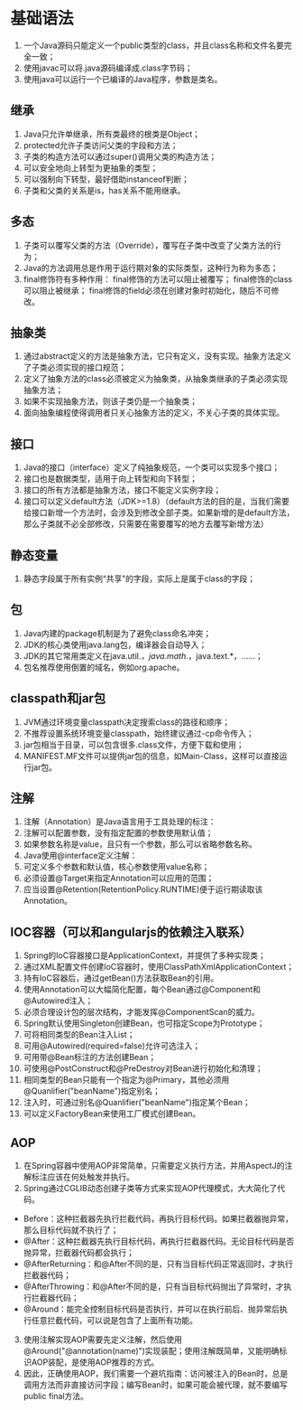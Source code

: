 # 基础语法

1. 一个Java源码只能定义一个public类型的class，并且class名称和文件名要完全一致；
2. 使用javac可以将.java源码编译成.class字节码；
3. 使用java可以运行一个已编译的Java程序，参数是类名。

## 继承

1. Java只允许单继承，所有类最终的根类是Object；
2. protected允许子类访问父类的字段和方法；
3. 子类的构造方法可以通过super()调用父类的构造方法；
4. 可以安全地向上转型为更抽象的类型；
5. 可以强制向下转型，最好借助instanceof判断；
6. 子类和父类的关系是is，has关系不能用继承。

## 多态

1. 子类可以覆写父类的方法（Override），覆写在子类中改变了父类方法的行为；
2. Java的方法调用总是作用于运行期对象的实际类型，这种行为称为多态；
3. final修饰符有多种作用：
   final修饰的方法可以阻止被覆写；
   final修饰的class可以阻止被继承；
   final修饰的field必须在创建对象时初始化，随后不可修改。

## 抽象类

1. 通过abstract定义的方法是抽象方法，它只有定义，没有实现。抽象方法定义了子类必须实现的接口规范；
2. 定义了抽象方法的class必须被定义为抽象类，从抽象类继承的子类必须实现抽象方法； 
3. 如果不实现抽象方法，则该子类仍是一个抽象类；
4. 面向抽象编程使得调用者只关心抽象方法的定义，不关心子类的具体实现。

## 接口

1. Java的接口（interface）定义了纯抽象规范，一个类可以实现多个接口；
2. 接口也是数据类型，适用于向上转型和向下转型；
3. 接口的所有方法都是抽象方法，接口不能定义实例字段；
4. 接口可以定义default方法（JDK>=1.8）（default方法的目的是，当我们需要给接口新增一个方法时，会涉及到修改全部子类。如果新增的是default方法，那么子类就不必全部修改，只需要在需要覆写的地方去覆写新增方法）

## 静态变量

1. 静态字段属于所有实例“共享”的字段，实际上是属于class的字段；

## 包

1. Java内建的package机制是为了避免class命名冲突；
2. JDK的核心类使用java.lang包，编译器会自动导入；
3. JDK的其它常用类定义在java.util.*，java.math.*，java.text.*，……；
4. 包名推荐使用倒置的域名，例如org.apache。

## classpath和jar包

1. JVM通过环境变量classpath决定搜索class的路径和顺序；
2. 不推荐设置系统环境变量classpath，始终建议通过-cp命令传入；
3. jar包相当于目录，可以包含很多.class文件，方便下载和使用；
4. MANIFEST.MF文件可以提供jar包的信息，如Main-Class，这样可以直接运行jar包。

## 注解

1. 注解（Annotation）是Java语言用于工具处理的标注：
2. 注解可以配置参数，没有指定配置的参数使用默认值；
3. 如果参数名称是value，且只有一个参数，那么可以省略参数名称。
4. Java使用@interface定义注解：
5. 可定义多个参数和默认值，核心参数使用value名称；
6. 必须设置@Target来指定Annotation可以应用的范围；
7. 应当设置@Retention(RetentionPolicy.RUNTIME)便于运行期读取该Annotation。

## IOC容器（可以和angularjs的依赖注入联系）

1. Spring的IoC容器接口是ApplicationContext，并提供了多种实现类；
2. 通过XML配置文件创建IoC容器时，使用ClassPathXmlApplicationContext；
3. 持有IoC容器后，通过getBean()方法获取Bean的引用。
4. 使用Annotation可以大幅简化配置，每个Bean通过@Component和@Autowired注入；
5. 必须合理设计包的层次结构，才能发挥@ComponentScan的威力。
6. Spring默认使用Singleton创建Bean，也可指定Scope为Prototype；
7. 可将相同类型的Bean注入List；
8. 可用@Autowired(required=false)允许可选注入；
9. 可用带@Bean标注的方法创建Bean；
10. 可使用@PostConstruct和@PreDestroy对Bean进行初始化和清理；
11. 相同类型的Bean只能有一个指定为@Primary，其他必须用@Quanlifier("beanName")指定别名；
12. 注入时，可通过别名@Quanlifier("beanName")指定某个Bean；
13. 可以定义FactoryBean来使用工厂模式创建Bean。

## AOP

1. 在Spring容器中使用AOP非常简单，只需要定义执行方法，并用AspectJ的注解标注应该在何处触发并执行。
2. Spring通过CGLIB动态创建子类等方式来实现AOP代理模式，大大简化了代码。

- Before：这种拦截器先执行拦截代码，再执行目标代码。如果拦截器抛异常，那么目标代码就不执行了；
- @After：这种拦截器先执行目标代码，再执行拦截器代码。无论目标代码是否抛异常，拦截器代码都会执行；
- @AfterReturning：和@After不同的是，只有当目标代码正常返回时，才执行拦截器代码；
- @AfterThrowing：和@After不同的是，只有当目标代码抛出了异常时，才执行拦截器代码；
- @Around：能完全控制目标代码是否执行，并可以在执行前后、抛异常后执行任意拦截代码，可以说是包含了上面所有功能。

3. 使用注解实现AOP需要先定义注解，然后使用@Around("@annotation(name)")实现装配；使用注解既简单，又能明确标识AOP装配，是使用AOP推荐的方式。
4. 因此，正确使用AOP，我们需要一个避坑指南：访问被注入的Bean时，总是调用方法而非直接访问字段；编写Bean时，如果可能会被代理，就不要编写public final方法。